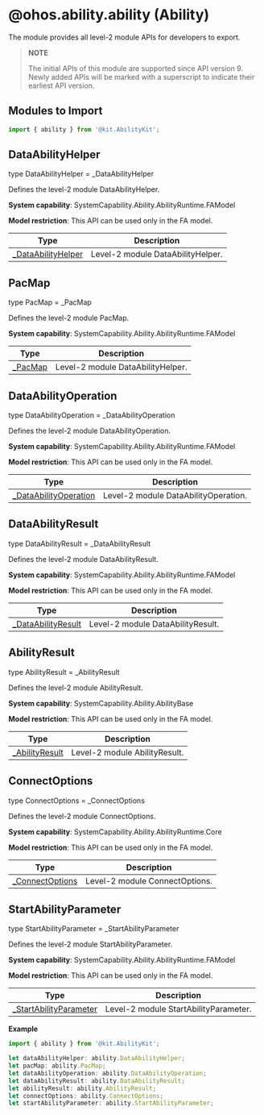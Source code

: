 # @ohos.ability.ability (Ability)

The module provides all level-2 module APIs for developers to export.

> **NOTE**
> 
> The initial APIs of this module are supported since API version 9. Newly added APIs will be marked with a superscript to indicate their earliest API version.

## Modules to Import

```ts
import { ability } from '@kit.AbilityKit';
```

## DataAbilityHelper

type DataAbilityHelper = _DataAbilityHelper

Defines the level-2 module DataAbilityHelper.

**System capability**: SystemCapability.Ability.AbilityRuntime.FAModel

**Model restriction**: This API can be used only in the FA model.

| Type| Description|
| --- | --- |
| [_DataAbilityHelper](js-apis-inner-ability-dataAbilityHelper.md) | Level-2 module DataAbilityHelper.|


## PacMap

type PacMap = _PacMap

Defines the level-2 module PacMap.

**System capability**: SystemCapability.Ability.AbilityRuntime.FAModel

| Type| Description|
| --- | --- |
| [_PacMap](js-apis-inner-ability-dataAbilityHelper.md#pacmap) | Level-2 module DataAbilityHelper.|


## DataAbilityOperation

type DataAbilityOperation = _DataAbilityOperation

Defines the level-2 module DataAbilityOperation.

**System capability**: SystemCapability.Ability.AbilityRuntime.FAModel

**Model restriction**: This API can be used only in the FA model.

| Type| Description|
| --- | --- |
| [_DataAbilityOperation](js-apis-inner-ability-dataAbilityOperation.md) | Level-2 module DataAbilityOperation.|


## DataAbilityResult

type DataAbilityResult = _DataAbilityResult

Defines the level-2 module DataAbilityResult.

**System capability**: SystemCapability.Ability.AbilityRuntime.FAModel

**Model restriction**: This API can be used only in the FA model.

| Type| Description|
| --- | --- |
| [_DataAbilityResult](js-apis-inner-ability-dataAbilityResult.md) | Level-2 module DataAbilityResult.|


## AbilityResult

type AbilityResult = _AbilityResult

Defines the level-2 module AbilityResult.

**System capability**: SystemCapability.Ability.AbilityBase

**Model restriction**: This API can be used only in the FA model.

| Type| Description|
| --- | --- |
| [_AbilityResult](js-apis-inner-ability-abilityResult.md) | Level-2 module AbilityResult.|


## ConnectOptions

type ConnectOptions = _ConnectOptions

Defines the level-2 module ConnectOptions.

**System capability**: SystemCapability.Ability.AbilityRuntime.Core

**Model restriction**: This API can be used only in the FA model.

| Type| Description|
| --- | --- |
| [_ConnectOptions](js-apis-inner-ability-connectOptions.md) | Level-2 module ConnectOptions.|


## StartAbilityParameter

type StartAbilityParameter = _StartAbilityParameter

Defines the level-2 module StartAbilityParameter.

**System capability**: SystemCapability.Ability.AbilityRuntime.FAModel

**Model restriction**: This API can be used only in the FA model.

| Type| Description|
| --- | --- |
| [_StartAbilityParameter](js-apis-inner-ability-startAbilityParameter.md) | Level-2 module StartAbilityParameter.|


**Example**
```ts
import { ability } from '@kit.AbilityKit';

let dataAbilityHelper: ability.DataAbilityHelper;
let pacMap: ability.PacMap;
let dataAbilityOperation: ability.DataAbilityOperation;
let dataAbilityResult: ability.DataAbilityResult;
let abilityResult: ability.AbilityResult;
let connectOptions: ability.ConnectOptions;  
let startAbilityParameter: ability.StartAbilityParameter;
```
